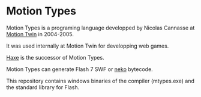 # Motion Types

Motion Types is a programing language developped by Nicolas Cannasse at [Motion Twin](https://motion-twin.com) in 2004-2005.

It was used internally at Motion Twin for developping web games.

[Haxe](https://haxe.org/) is the successor of Motion Types.

Motion Types can generate Flash 7 SWF or [neko](https://nekovm.org) bytecode.

This repository contains windows binaries of the compiler (mtypes.exe) and the standard library for Flash.